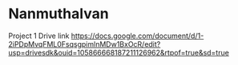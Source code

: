# Nanmuthalvan
Project 1
Drive link
https://docs.google.com/document/d/1-2iPDpMvqFML0FsqsgpimlnMDw1BxOcR/edit?usp=drivesdk&ouid=105866668187211126962&rtpof=true&sd=true

